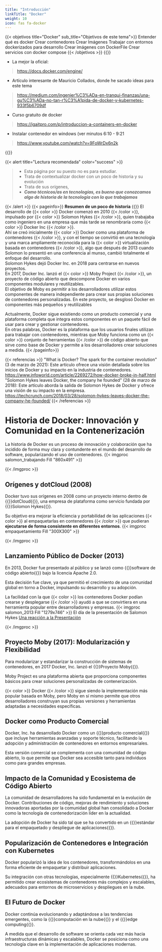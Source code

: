 ```yaml
---
title: "Introducción"
linkTitle: "Docker"
weight: 10
icon: fas fa-docker
---
```



{{< objetivos  title="Docker" sub_title="Objetivos de este tema">}}
Entender qué es docker
Crear contenedores
Crear Imágenes
Trabajar con entornos dockerizados para desarrollo
Crear imágenes con DockerFile
Crear servicios con docker compose
{{< /objetivos >}}
{{<referencias>}}
* La mejor la oficial:
> https://docs.docker.com/engine/
* Artículo interesante de Mauricio Collados, donde he sacado ideas para este tema
> https://medium.com/ingenier%C3%ADa-en-tranqui-finanzas/una-gu%C3%ADa-no-tan-r%C3%A1pida-de-docker-y-kubernetes-933f5b6709df
* Curso gratuito de docker
> https://jgaitpro.com/p/introduccion-a-containers-en-docker
* Instalar contenedor en windows (ver minutos 6:10 - 9:21
> https://www.youtube.com/watch?v=9FoWrDx6n2k

{{</referencias>}}

{{< alert title="Lectura recomendada" color="success" >}}
> * Esta página por su puesto no es para estudiar.
> * Trata de contextualizar docker con un poco de historia y su evolución
> * Trata de sus orígenes,
> *  ***Como técnicos/as en tecnologías, es bueno que conozcamos algo de historia de la tecnología con la que trabajamos***

{{< /alert >}}
{{< pageinfo>}}
<strong>Resumen de un poco de historia</strong>
{{<line>}}
El desarrollo de {{< color >}} Docker comenzó en 2010 {{< /color >}}, impulsado por {{< color >}} Solomon Hykes {{< /color >}}, quien trabajaba como ingeniero en una empresa que más tarde se renombraría como {{< color >}} Docker Inc {{< /color >}}.
<br />
Ahí se creó inicialmente {{< color >}} Docker como una plataforma de contenedores {{< /color >}}, y con el tiempo se convirtió en una tecnología y una marca ampliamente reconocida para la {{< color >}} virtualización basada en contenedores {{< /color >}}, algo que después de 2013 cuando Solomon lo presentó en una conferencia al munso, cambió totalmente el enfoque del desarrollo.
<br />
Solomon Hykes dejó Docker Inc. en 2018 para centrarse en nuevos proyectos.
<br />
En 2017, Docker Inc. lanzó el {{< color >}} Moby Project {{< /color >}}, un proyecto de código abierto que descompone Docker en varios componentes modulares y reutilizables.
<br />
El objetivo de Moby es permitir a los desarrolladores utilizar estos componentes de manera independiente para crear sus propias soluciones de contenedores personalizadas. En este proyecto, se desglosó Docker en componentes más pequeños y reutilizables
<br />

Actualmente, Docker sigue existiendo como un producto comercial y una plataforma completa que integra estos componentes en un paquete fácil de usar para crear y gestionar contenedores.
<br />
En otras palabras, Docker es la plataforma que los usuarios finales utilizan para trabajar con contenedores, mientras que Moby funciona como un {{< color >}} conjunto de herramientas {{< /color >}} de código abierto que sirve como base de Docker y permite a los desarrolladores crear soluciones a medida.
{{< /pageinfo>}}

{{< referencias  >}}
"What is Docker? The spark for the container revolution" (3 de marzo de 2021): Este artículo ofrece una visión detallada sobre los inicios de Docker y su impacto en la industria de contenedores. https://www.infoworld.com/article/2269272/how-docker-broke-in-half.html
"Solomon Hykes leaves Docker, the company he founded" (28 de marzo de 2018): Este artículo aborda la salida de Solomon Hykes de Docker y ofrece una visión de su impacto en la empresa. https://techcrunch.com/2018/03/28/solomon-hykes-leaves-docker-the-company-he-founded/
{{< /referencias >}}
# Historia de Docker: Innovación y Comunidad en la Contenerización

La historia de Docker es un proceso  de innovación y colaboración que ha incidido de forma muy clara y contundente en el mundo del desarrollo de software, popularizando el uso de contenedores.
{{< imgproc salomon_trabajando Fill "860x491" >}}

{{< /imgproc >}}
## Orígenes y dotCloud (2008)   
Docker tuvo sus orígenes en 2008 como un proyecto interno dentro de {{<color>}}dotCloud{{</color>}}, una empresa de plataforma como servicio fundada por {{<color>}}Solomon Hykes{{</color>}}.

Su objetivo era mejorar la eficiencia y portabilidad de las aplicaciones {{< color >}} al empaquetarlas en contenedores {{< /color >}} que pudieran **ejecutarse de forma consistente en diferentes entornos**.
{{< imgproc empaquetamiento Fill "300X300" >}}

{{< /imgproc >}}

## Lanzamiento Público de Docker (2013)
En 2013, Docker fue presentado al público y se lanzó como {{<color>}}software de código abierto{{</color>}} bajo la licencia Apache 2.0. 

Esta decisión fue clave, ya que permitió el crecimiento de una comunidad global en torno a Docker, impulsando su desarrollo y su adopción. 

La facilidad con la que {{< color >}} los contenedores Docker podían crearse y desplegarse {{< /color >}} ayudó a que se convirtiera en una herramienta popular entre desarrolladores y empresas.
{{< imgproc salomon_2013 Fill "1279x746" >}}
El día de la presentación de Salomon Hykes
<a href="https://www.google.com/search?q=presentaci%C3%B3n+docker+por+solomon+2013&oq=presentaci%C3%B3n+docker+por+solomon+2013&gs_lcrp=EgZjaHJvbWUyBggAEEUYOdIBCDg3MjBqMGo3qAIIsAIB&sourceid=chrome&ie=UTF-8#fpstate=ive&vld=cid:78729fe6,vid:zgR8otZkwHc,st:0>">Una reacción a la Presentación</a>

{{< /imgproc >}}
## Proyecto Moby (2017): Modularización y Flexibilidad
Para modularizar y estandarizar la construcción de sistemas de contenedores, en 2017 Docker, Inc. lanzó el {{<color>}}Proyecto Moby{{</color>}}.

Moby Project es una plataforma abierta que proporciona componentes básicos para crear soluciones personalizadas de contenerización.

{{< color >}} Docker {{< /color >}} sigue siendo la implementación más popular basada en Moby, pero Moby en sí mismo permite que otros desarrolladores construyan sus propias versiones y herramientas adaptadas a necesidades específicas.

## Docker como Producto Comercial
Docker, Inc. ha desarrollado Docker como un {{<color>}}producto comercial{{</color>}} que incluye herramientas avanzadas y soporte técnico, facilitando la adopción y administración de contenedores en entornos empresariales. 

Esta versión comercial se complementa con una comunidad de código abierto, lo que permite que Docker sea accesible tanto para individuos como para grandes empresas.

## Impacto de la Comunidad y Ecosistema de Código Abierto
La comunidad de desarrolladores ha sido fundamental en la evolución de Docker. Contribuciones de código, mejoras de rendimiento y soluciones innovadoras aportadas por la comunidad global han consolidado a Docker como la tecnología de contenedorización líder en la actualidad.

La adopción de Docker ha sido tal que se ha convertido en un {{<color>}}estándar para el empaquetado y despliegue de aplicaciones{{</color>}}.

## Popularización de Contenedores e Integración con Kubernetes
Docker popularizó la idea de los contenedores, transformándolos en una forma eficiente de empaquetar y distribuir aplicaciones. 

Su integración con otras tecnologías, especialmente {{<color>}}Kubernetes{{</color>}}, ha permitido crear ecosistemas de contenedores más complejos y escalables, adecuados para entornos de microservicios y despliegues en la nube.

## El Futuro de Docker
Docker continúa evolucionando y adaptándose a las tendencias emergentes, como la {{<color>}}computación en la nube{{</color>}} y el {{<color>}}edge computing{{</color>}}. 

A medida que el desarrollo de software se orienta cada vez más hacia infraestructuras dinámicas y escalables, Docker se posiciona como una tecnología clave en la implementación de aplicaciones modernas.
